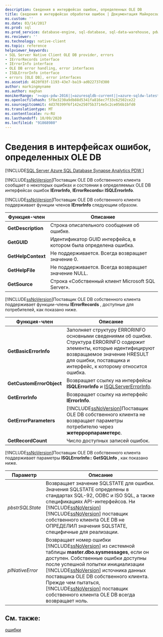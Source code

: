 ```yaml
---
description: Сведения в интерфейсах ошибок, определенных OLE DB
title: Сведения в интерфейсах обработки ошибок | Документация Майкрософт
ms.custom: ''
ms.date: 03/14/2017
ms.prod: sql
ms.prod_service: database-engine, sql-database, sql-data-warehouse, pdw
ms.reviewer: ''
ms.technology: native-client
ms.topic: reference
helpviewer_keywords:
- SQL Server Native Client OLE DB provider, errors
- IErrorRecords interface
- IErrorInfo interface
- OLE DB error handling, error interfaces
- ISQLErrorInfo interface
- errors [OLE DB], error interfaces
ms.assetid: 4620f03f-1193-43e7-ba19-ad022737d300
author: markingmyname
ms.author: maghan
monikerRange: '>=aps-pdw-2016||=azuresqldb-current||=azure-sqldw-latest||>=sql-server-2016||=sqlallproducts-allversions||>=sql-server-linux-2017||=azuresqldb-mi-current'
ms.openlocfilehash: 5f8e3230a9db88d5341fa816ec7f33c62502ce22
ms.sourcegitcommit: 4d370399f6f142e25075b3714e5c2ce056b1bfd0
ms.translationtype: MT
ms.contentlocale: ru-RU
ms.lasthandoff: 10/09/2020
ms.locfileid: "91868980"
---
```

# <a name="information-in-ole-db-defined-error-interfaces"></a>Сведения в интерфейсах ошибок, определенных OLE DB
[!INCLUDE[SQL Server Azure SQL Database Synapse Analytics PDW ](../../includes/applies-to-version/sql-asdb-asdbmi-asa-pdw.md)]

  [!INCLUDE[ssNoVersion](../../includes/ssnoversion-md.md)]Поставщик OLE DB собственного клиента сообщает о некоторых ошибках и состоянии в определяемых OLE DB интерфейсах ошибок **IErrorInfo**, **IErrorRecords**и **ISQLErrorInfo**.  
  
 [!INCLUDE[ssNoVersion](../../includes/ssnoversion-md.md)]Поставщик OLE DB собственного клиента поддерживает функции членов **IErrorInfo** следующим образом.  
  
|Функция-член|Описание|  
|---------------------|-----------------|  
|**GetDescription**|Строка описательного сообщения об ошибке.|  
|**GetGUID**|Идентификатор GUID интерфейса, в котором была определена ошибка.|  
|**GetHelpContext**|Не поддерживается. Всегда возвращает значение 0.|  
|**GetHelpFile**|Не поддерживается. Всегда возвращает значение NULL.|  
|**GetSource**|Строка «Собственный клиент Microsoft SQL Server».|  
  
 [!INCLUDE[ssNoVersion](../../includes/ssnoversion-md.md)]Поставщик OLE DB собственного клиента поддерживает функции-члены **IErrorRecords** , доступные для потребителей, как показано ниже.  
  
|Функция-член|Описание|  
|---------------------|-----------------|  
|**GetBasicErrorInfo**|Заполняет структуру ERRORINFO основными сведениями об ошибке. Структура ERRORINFO содержит элементы, которые идентифицируют возвращаемое значение HRESULT для ошибки, поставщика и интерфейс, к которому относится ошибка.|  
|**GetCustomErrorObject**|Возвращает ссылку на интерфейсы **ISQLErrorInfo** и [ISQLServerErrorInfo](../../connect/oledb/ole-db-interfaces/isqlservererrorinfo-geterrorinfo-ole-db.md?view=sql-server-ver15).|  
|**GetErrorInfo**|Возвращает ссылку на интерфейс **IErrorInfo**.|  
|**GetErrorParameters**|[!INCLUDE[ssNoVersion](../../includes/ssnoversion-md.md)]Поставщик OLE DB собственного клиента не возвращает параметры потребителю через **жетеррорпараметерс**.|  
|**GetRecordCount**|Число доступных записей ошибок.|  
  
 [!INCLUDE[ssNoVersion](../../includes/ssnoversion-md.md)]Поставщик OLE DB собственного клиента поддерживает параметры **ISQLErrorInfo:: GetSQLInfo** , как показано ниже.  
  
|Параметр|Описание|  
|---------------|-----------------|  
|*pbstrSQLState*|Возвращает значение SQLSTATE для ошибки. Значения SQLSTATE определены в стандартах SQL-92, ODBC и ISO SQL, а также спецификациях API-интерфейсов. Ни [!INCLUDE[ssNoVersion](../../includes/ssnoversion-md.md)] [!INCLUDE[ssNoVersion](../../includes/ssnoversion-md.md)] поставщик собственного клиента OLE DB не ОПРЕДЕЛИЛ значения SQLSTATE, специфичные для реализации.|  
|*plNativeError*|Возвращает номер ошибки [!INCLUDE[ssNoVersion](../../includes/ssnoversion-md.md)] из системной таблицы **master.dbo.sysmessages**, если он доступен. Собственные ошибки доступны после успешной попытки инициализации [!INCLUDE[ssNoVersion](../../includes/ssnoversion-md.md)] источника данных поставщика OLE DB собственного клиента. Прежде чем пытаться, [!INCLUDE[ssNoVersion](../../includes/ssnoversion-md.md)] поставщик собственного клиента OLE DB всегда возвращает ноль.|  
  
## <a name="see-also"></a>См. также:  
 [ошибки](../../relational-databases/native-client-ole-db-errors/errors.md)  
  
